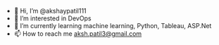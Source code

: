 - 👋 Hi, I’m @akshaypatil111
- 👀 I’m interested in DevOps
- 🌱 I’m currently learning machine learning, Python, Tableau, ASP.Net
- 📫 How to reach me aksh.patil3@gmail.com

<!---
akshaypatil111/akshaypatil111 is a ✨ special ✨ repository because its `README.md` (this file) appears on your GitHub profile.
You can click the Preview link to take a look at your changes.
--->
